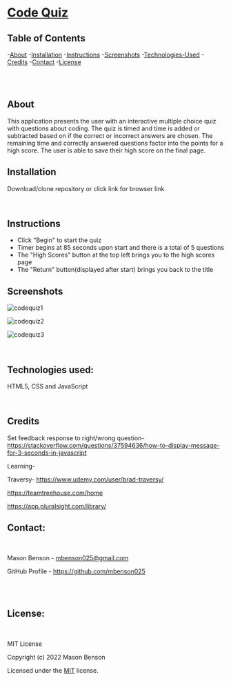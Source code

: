 <h1> <a href="https://mbenson025.github.io/code-quiz/">Code Quiz</a> </h1>

## Table of Contents

-[About](#about) -[Installation](#installation) -[Instructions](#instructions) -[Screenshots](#screenshots) -[Technologies-Used](#technologies-used) -[Credits](#credits) -[Contact](#contact) -[License](#license)

<br></br>

## About

This application presents the user with an interactive multiple choice quiz with questions about coding. The quiz is timed and time is added or subtracted based on if the correct or incorrect answers are chosen. The remaining time and correctly answered questions factor into the points for a high score. The user is able to save their high score on the final page.
<br>

## Installation

Download/clone repository or click link for browser link.

<br>

## Instructions

- Click "Begin" to start the quiz
- Timer begins at 85 seconds upon start and there is a total of 5 questions
- The "High Scores" button at the top left brings you to the high scores page
- The "Return" button(displayed after start) brings you back to the title

## Screenshots

![codequiz1](https://user-images.githubusercontent.com/35643709/167311819-7f8c3c35-49e4-4076-85b8-212c320169e2.JPG)

![codequiz2](https://user-images.githubusercontent.com/35643709/167311827-5d59db97-7e09-4a50-8aa0-5cca73e2a8d5.JPG)

![codequiz3](https://user-images.githubusercontent.com/35643709/167311839-69847838-b149-4c31-85ef-fa1ee30c7249.JPG)

<br>

## Technologies used:

HTML5, CSS and JavaScript

<br>

## Credits

Set feedback response to right/wrong question-
https://stackoverflow.com/questions/37594636/how-to-display-message-for-3-seconds-in-javascript

Learning-
<br>

Traversy-
https://www.udemy.com/user/brad-traversy/

https://teamtreehouse.com/home

https://app.pluralsight.com/library/

## Contact:

<br>

Mason Benson - mbenson025@gmail.com

GitHub Profile - https://github.com/mbenson025

<br>

<br>

## License:

<br>

MIT License

Copyright (c) 2022 Mason Benson

Licensed under the [MIT](LICENSE) license.
